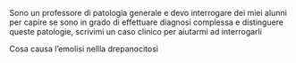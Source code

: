Sono un professore di patologia generale e devo interrogare dei miei alunni per capire se sono in grado di effettuare diagnosi complessa e distinguere queste patologie, scrivimi un caso clinico per aiutarmi ad interrogarli

Cosa causa l’emolisi nellla drepanocitosi